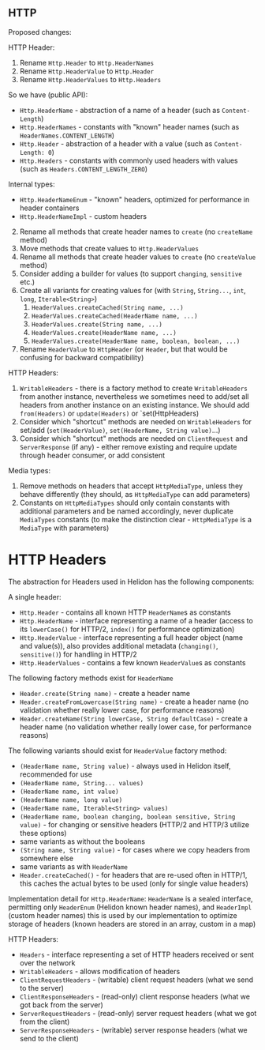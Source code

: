 HTTP
----

Proposed changes:

HTTP Header:
1. Rename `Http.Header` to `Http.HeaderNames`
2. Rename `Http.HeaderValue` to `Http.Header`
3. Rename `Http.HeaderValues` to `Http.Headers`

So we have (public API):

- `Http.HeaderName` - abstraction of a name of a header (such as `Content-Length`)
- `Http.HeaderNames` - constants with "known" header names (such as `HeaderNames.CONTENT_LENGTH`)
- `Http.Header` - abstraction of a header with a value (such as `Content-Length: 0`)
- `Http.Headers` - constants with commonly used headers with values (such as `Headers.CONTENT_LENGTH_ZERO`)

Internal types:
- `Http.HeaderNameEnum` - "known" headers, optimized for performance in header containers
- `Http.HeaderNameImpl` - custom headers 

2. Rename all methods that create header names to `create` (no `createName` method)
3. Move methods that create values to `Http.HeaderValues`
4. Rename all methods that create header values to `create` (no `createValue` method)
5. Consider adding a builder for values (to support `changing`, `sensitive` etc.)
6. Create all variants for creating values for (with `String`, `String...`, `int`, `long`, `Iterable<String>`)
   1. `HeaderValues.createCached(String name, ...)`
   2. `HeaderValues.createCached(HeaderName name, ...)`
   3. `HeaderValues.create(String name, ...)`
   4. `HeaderValues.create(HeaderName name, ...)`
   5. `HeaderValues.create(HeaderName name, boolean, boolean, ...)`
7. Rename `HeaderValue` to `HttpHeader` (or `Header`, but that would be confusing for backward compatibility)

HTTP Headers:
1. `WritableHeaders` - there is a factory method to create `WritableHeaders` from another instance, nevertheless we sometimes need to add/set all headers from another instance on an existing instance. We should add `from(Headers)` or `update(Headers)` or `set(HttpHeaders)
2. Consider which "shortcut" methods are needed on `WritableHeaders` for set/add (`set(HeaderValue)`, `set(HeaderName, String value)`...)
3. Consider which "shortcut" methods are needed on `ClientRequest` and `ServerResponse` (if any) - either remove existing and require update through header consumer, or add consistent

Media types:
1. Remove methods on headers that accept `HttpMediaType`, unless they behave differently (they should, as `HttpMediaType` can add parameters)
2. Constants on `HttpMediaTypes` should only contain constants with additional parameters and be named accordingly, never duplicate `MediaTypes` constants (to make the distinction clear - `HttpMediaType` is a `MediaType` with parameters)

# HTTP Headers

The abstraction for Headers used in Helidon has the following components:

A single header:
- `Http.Header` - contains all known HTTP `HeaderName`s as constants
- `Http.HeaderName` - interface representing a name of a header (access to its `lowerCase()` for HTTP/2, `index()` for performance optimization)
- `Http.HeaderValue` - interface representing a full header object (name and value(s)), also provides additional metadata (`changing()`, `sensitive()`) for handling in HTTP/2
- `Http.HeaderValues` - contains a few known `HeaderValue`s as constants

The following factory methods exist for `HeaderName`
- `Header.create(String name)` - create a header name
- `Header.createFromLowercase(String name)` - create a header name (no validation whether really lower case, for performance reasons)
- `Header.createName(String lowerCase, String defaultCase)` - create a header name (no validation whether really lower case, for performance reasons)

The following variants should exist for `HeaderValue` factory method:
- `(HeaderName name, String value)` - always used in Helidon itself, recommended for use
- `(HeaderName name, String... values)`
- `(HeaderName name, int value)`
- `(HeaderName name, long value)`
- `(HeaderName name, Iterable<String> values)`
- `(HeaderName name, boolean changing, boolean sensitive, String value)` - for changing or sensitive headers (HTTP/2 and HTTP/3 utilize these options)
- same variants as without the booleans
- `(String name, String value)` - for cases where we copy headers from somewhere else
- same variants as with `HeaderName`
- `Header.createCached()` - for headers that are re-used often in HTTP/1, this caches the actual bytes to be used (only for single value headers)

Implementation detail for `Http.HeaderName`:
`HeaderName` is a sealed interface, permitting only `HeaderEnum` (Helidon known header names), and `HeaderImpl` (custom header names)
    this is used by our implementation to optimize storage of headers (known headers are stored in an array, custom in a map)

HTTP Headers:
- `Headers` - interface representing a set of HTTP headers received or sent over the network
- `WritableHeaders` - allows modification of headers
- `ClientRequestHeaders` - (writable) client request headers (what we send to the server)
- `ClientResponseHeaders` - (read-only) client response headers (what we got back from the server)
- `ServerRequestHeaders` - (read-only) server request headers (what we got from the client)
- `ServerResponseHeaders` - (writable) server response headers (what we send to the client)